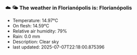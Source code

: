 ### ☁️ 🌤️  The weather in Florianópolis is: Florianópolis

- Temperature: 14.97°C
- On flesh: 14.59°C
- Relative air humidity: 79%
- Rain: 0.0 mm
- Description: Clear sky
- last updated: 2025-07-07T22:18:00.875396

